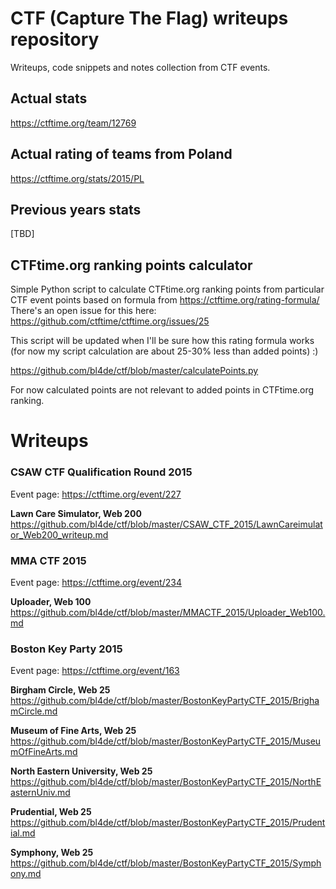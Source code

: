 # CTF (Capture The Flag) writeups repository


Writeups, code snippets and notes collection from CTF events.


## Actual stats
https://ctftime.org/team/12769

## Actual rating of teams from Poland
https://ctftime.org/stats/2015/PL

## Previous years stats
[TBD]

## CTFtime.org ranking points calculator

Simple Python script to calculate CTFtime.org ranking points from particular CTF event points based on formula from
https://ctftime.org/rating-formula/
There's an open issue for this here:
https://github.com/ctftime/ctftime.org/issues/25

This script will be updated when I'll be sure how this rating formula works (for now my script calculation are about 25-30% less than added points) :)

https://github.com/bl4de/ctf/blob/master/calculatePoints.py

For now calculated points are not relevant to added points in CTFtime.org ranking.

# Writeups

### CSAW CTF Qualification Round 2015

Event page: https://ctftime.org/event/227

**Lawn Care Simulator, Web 200**
https://github.com/bl4de/ctf/blob/master/CSAW_CTF_2015/LawnCareimulator_Web200_writeup.md

### MMA CTF 2015

Event page: https://ctftime.org/event/234

**Uploader, Web 100**         
https://github.com/bl4de/ctf/blob/master/MMACTF_2015/Uploader_Web100.md

### Boston Key Party 2015

Event page: https://ctftime.org/event/163

**Birgham Circle, Web 25**         
https://github.com/bl4de/ctf/blob/master/BostonKeyPartyCTF_2015/BrighamCircle.md

**Museum of Fine Arts, Web 25**         
https://github.com/bl4de/ctf/blob/master/BostonKeyPartyCTF_2015/MuseumOfFineArts.md

**North Eastern University, Web 25**        
https://github.com/bl4de/ctf/blob/master/BostonKeyPartyCTF_2015/NorthEasternUniv.md

**Prudential, Web 25**        
https://github.com/bl4de/ctf/blob/master/BostonKeyPartyCTF_2015/Prudential.md

**Symphony, Web 25**          
https://github.com/bl4de/ctf/blob/master/BostonKeyPartyCTF_2015/Symphony.md

